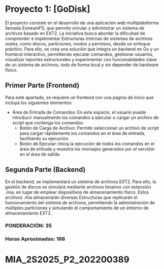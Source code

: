 # Proyecto 1:  [GoDisk]

El proyecto consiste en el desarrollo de una aplicación web multiplataforma llamada ExtreamFS, que permite simular y administrar un sistema de archivos basado en EXT2. La iniciativa busca abordar la dificultad de comprender e implementar Estructuras internas de sistemas de archivos reales, como discos, particiones, inodos y permisos, desde un enfoque práctico. Para ello, se crea una solución que integra un backend en Go y un frontend interactivo, permitiendo ejecutar comandos, gestionar usuarios, visualizar reportes estructurales y experimentar con funcionalidades clave de un sistema de archivos, todo de forma local y sin depender de hardware físico.

## Primer Parte (Frontend)
Para este apartado, se requiere un frontend con una página de inicio que incluya los siguientes elementos:
- Área de Entrada de Comandos: En este espacio, el usuario puede introducir manualmente los comandos a ejecutar o cargar un archivo de script que contenga los comandos.
    * Botón de Carga de Archivo: Permite seleccionar un archivo de script para cargar rápidamente los comandos en el área de entrada, facilitando su ejecución.
    * Botón de Ejecutar: Inicia la ejecución de todos los comandos en el área de entrada y muestra los mensajes generados por el servidor en el área de salida.

## Segunda Parte (Backend)
En el backend, se implementará un sistema de archivos EXT2. Para ello, la gestión de discos se simulará mediante archivos binarios con extensión .mia, en lugar de emplear dispositivos de almacenamiento físico. Estos archivos .mia almacenarán diversas Estructuras que replicarán el funcionamiento del sistema de archivos, permitiendo la administración de múltiples particiones y simulando el comportamiento de un entorno de almacenamiento EXT2.

### PONDERACIÓN: 35
### Horas Aproximadas: 168

# MIA_2S2025_P2_202200389
